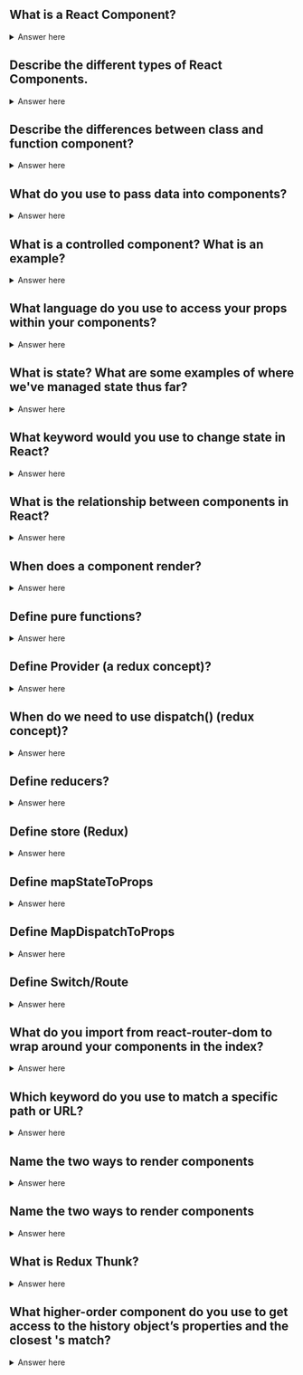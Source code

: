 ## What is a React Component?

<details>
  <summary>Answer here</summary>
  A chunk of a website that can be reused- this includes JS, CSS and HTML
</details>

## Describe the different types of React Components.

<details>
  <summary>Answer here</summary>
  Function Components - these return functions.

  Class Components - a javascript class that extends a React.Component. must have a render method. Can set state inside of it.
</details>

## Describe the differences between class and function component?

<details>
  <summary>Answer here</summary>
  1. Function component:  stateless; use destructuring to access props.<br>
  2. Class component: saves state; must use this.props.object after using the super keyword in your components; must have a render method.
</details>

## What do you use to pass data into components?

<details>
  <summary>Answer here</summary>
  Props
</details>

## What is a controlled component? What is an example?

<details>
  <summary>Answer here</summary>
  Controlled component: manages its own state. Form can be constructed as a controlled component.
</details>

## What language do you use to access your props within your components?

<details>
  <summary>Answer here</summary>
  JSX
</details>

## What is state? What are some examples of where we've managed state thus far?

<details>
  <summary>Answer here</summary>
  State is the data structure, and view reflects it within the DOM. Login/Logout would change the state of multiple elements.
</details>

## What keyword would you use to change state in React?

<details>
  <summary>Answer here</summary>
  setState
</details>

## What is the relationship between components in React?

<details>
  <summary>Answer here</summary>
  parent-child relationship tree like relationship where props are passed from the parents and used in the components
</details>

## When does a component render?

<details>
  <summary>Answer here</summary>
  1. When the state changes
  1. Parent’s props changes
  1. Component mounts the first time(when the page loads)

</details>

## Define pure functions?

<details>
    <summary>Answer here</summary>
     1. A pure function doesn’t depend on and doesn’t modify the states of variables out of its scope.
     2. a pure function always returns the same result given same parameters.
</details>

## Define Provider (a redux concept)?

<details>
    <summary>Answer here</summary>


    Make the store available to all container components in the application without passing it explicitly. You only need to use it once when you render the root component:
</details>



## When do we need to use dispatch() (redux concept)?

<details>
    <summary>Answer here</summary>
    Dispatch is a function that is used for sending actions.
    It accepts a function as its argument.
    Action creators often trigger a dispatch when invoked.


    ```javascript  
        function addTodoWithDispatch(text) {
        const action = {
            type: ADD_TODO,
            text
        }
        dispatch(action)
        }
    ```

</details>


## Define reducers?

<details>
    <summary>Answer here</summary>
    Reducers are just pure functions that take the previous state and an action, and return the next state. Remember to return new state objects, instead of mutating the previous state.
</details>


## Define store (Redux)

<details>
    <summary>Answer here</summary>
    The state of your whole application is stored in an object tree within a single store. It's just an object with a few methods on it.
    To create it, pass your root reducing function to createStore.
	* easier to debug
    * Easier to create universal apps

</details>


## Define mapStateToProps

<details>
    <summary>Answer here</summary>
    If you want to establish some initial state on our components, you can pass values as props into a function called mapStateToProps and then pass it as the first parameter to connect.
</details>


## Define MapDispatchToProps

<details>
    <summary>Answer here</summary>
    The connect method can also take a second argument that is a function that adds the action creators to the propsobject. In the case that all you need are your action creators, but not your access to your store state, you can replace mapStateToProps with null.

</details>

## Define Switch/Route

<details>
    <summary>Answer here</summary>
     1. <Switch> Renders the first child <Route> or <Redirect> that matches the location.
     2. <Switch> is unique in that it renders a route exclusively. In contrast, every <Route> that matches the location renders inclusively.
</details>

## What do you import from react-router-dom to wrap around your components in the index?

<details>
    <summary>Answer here</summary>
     BrowserRouter
</details>


## Which keyword do you use to match a specific path or URL?

<details>
    <summary>Answer here</summary>
     Exact.
</details>

## Name the two ways to render components

<details>
    <summary>Answer here</summary>
     1. Render Component - A React component to render only when the location matches.
     2. Render Function - This allows for convenient inline rendering and wrapping without the undesired remounting explained above.
</details>

## Name the two ways to render components

<details>
    <summary>Answer here</summary>
     1. Render Component - A React component to render only when the location matches.
     2. Render Function - This allows for convenient inline rendering and wrapping without the undesired remounting explained above.
</details>

## What is Redux Thunk?

<details>
    <summary>Answer here</summary>
    Redux Thunk middleware allows you to write action creators that return a function instead of an action. The thunk can be used to delay the dispatch of an action, or to dispatch only if a certain condition is met. The inner function receives the store methods dispatch and getState as parameters.
</details>

## What higher-order component do you use to get access to the history object’s properties and the closest <Route>'s match?

<details>
    <summary>Answer here</summary>
    withRouter
</details>
